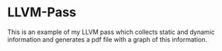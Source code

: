 # LLVM-Pass
This is an example of my LLVM pass which collects static and dynamic information and generates a pdf file with a graph of this information. 

